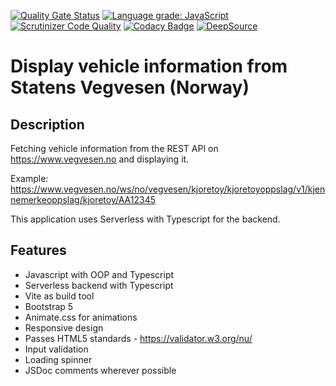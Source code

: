 [![Quality Gate Status](https://sonarcloud.io/api/project_badges/measure?project=w3bdesign_Statens-Vegvesen&metric=alert_status)](https://sonarcloud.io/summary/new_code?id=w3bdesign_Statens-Vegvesen)
[![Language grade: JavaScript](https://img.shields.io/lgtm/grade/javascript/g/w3bdesign/Statens-Vegvesen.svg?logo=lgtm&logoWidth=18)](https://lgtm.com/projects/g/w3bdesign/Statens-Vegvesen/context:javascript)
[![Scrutinizer Code Quality](https://scrutinizer-ci.com/g/w3bdesign/Statens-Vegvesen/badges/quality-score.png?b=master)](https://scrutinizer-ci.com/g/w3bdesign/Statens-Vegvesen/?branch=master)
[![Codacy Badge](https://app.codacy.com/project/badge/Grade/9bc2e9dbe90c412d82ffbe19a9f878dd)](https://www.codacy.com/gh/w3bdesign/Statens-Vegvesen/dashboard?utm_source=github.com&utm_medium=referral&utm_content=w3bdesign/Statens-Vegvesen&utm_campaign=Badge_Grade)
[![DeepSource](https://deepsource.io/gh/w3bdesign/Statens-Vegvesen.svg/?label=active+issues&show_trend=true&token=vdKpHAssiI6fTmx5L1VmPilg)](https://deepsource.io/gh/w3bdesign/Statens-Vegvesen/?ref=repository-badge)

# Display vehicle information from Statens Vegvesen (Norway)

## Description

Fetching vehicle information from the REST API on <https://www.vegvesen.no> and displaying it.

Example: <https://www.vegvesen.no/ws/no/vegvesen/kjoretoy/kjoretoyoppslag/v1/kjennemerkeoppslag/kjoretoy/AA12345>

This application uses Serverless with Typescript for the backend.

## Features

-   Javascript with OOP and Typescript
-   Serverless backend with Typescript
-   Vite as build tool
-   Bootstrap 5
-   Animate.css for animations
-   Responsive design
-   Passes HTML5 standards - <https://validator.w3.org/nu/>
-   Input validation
-   Loading spinner
-   JSDoc comments wherever possible
